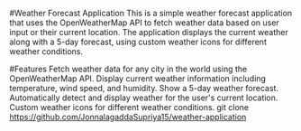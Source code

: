 #Weather Forecast Application
This is a simple weather forecast application that uses the OpenWeatherMap API to fetch weather data based on user input or their current location. The application displays the current weather along with a 5-day forecast, using custom weather icons for different weather conditions.

#Features
Fetch weather data for any city in the world using the OpenWeatherMap API.
Display current weather information including temperature, wind speed, and humidity.
Show a 5-day weather forecast.
Automatically detect and display weather for the user's current location.
Custom weather icons for different weather conditions.
   git clone https://github.com/JonnalagaddaSupriya15/weather-application
